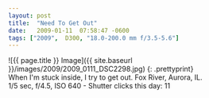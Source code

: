 ```yaml
---
layout: post
title:  "Need To Get Out"
date:   2009-01-11  07:58:47 -0600
tags: ["2009",  D300, "18.0-200.0 mm f/3.5-5.6"]
---
```

![{{ page.title }} Image]({{ site.baseurl }}/images/2009/2009_0111_DSC2298.jpg)
{: .prettyprint}  
When I'm stuck inside, I try to get out. Fox River, Aurora, IL.  
1/5 sec, f/4.5, ISO 640 - Shutter clicks this day: 11